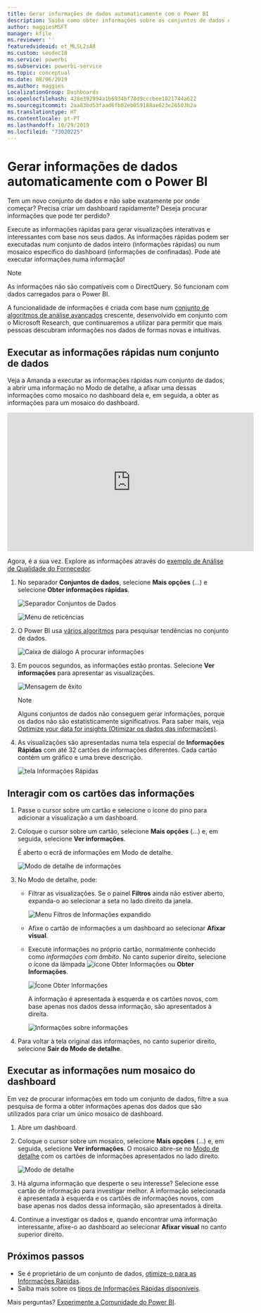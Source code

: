 ```yaml
---
title: Gerar informações de dados automaticamente com o Power BI
description: Saiba como obter informações sobre os conjuntos de dados e os mosaicos do dashboard.
author: maggiesMSFT
manager: kfile
ms.reviewer: ''
featuredvideoid: et_MLSL2sA8
ms.custom: seodec18
ms.service: powerbi
ms.subservice: powerbi-service
ms.topic: conceptual
ms.date: 08/06/2019
ms.author: maggies
LocalizationGroup: Dashboards
ms.openlocfilehash: 428e392994a1b6934bf78d9cccbee1821744a622
ms.sourcegitcommit: 2aa83bd53faad6fb02eb059188ae623e26503b2a
ms.translationtype: HT
ms.contentlocale: pt-PT
ms.lasthandoff: 10/29/2019
ms.locfileid: "73020225"
---
```

# <a name="generate-data-insights-automatically-with-power-bi"></a>Gerar informações de dados automaticamente com o Power BI
Tem um novo conjunto de dados e não sabe exatamente por onde começar?  Precisa criar um dashboard rapidamente?  Deseja procurar informações que pode ter perdido?

Execute as informações rápidas para gerar visualizações interativas e interessantes com base nos seus dados. As informações rápidas podem ser executadas num conjunto de dados inteiro (informações rápidas) ou num mosaico específico do dashboard (informações de confinadas). Pode até executar informações numa informação!

> [!NOTE]
> As informações não são compatíveis com o DirectQuery. Só funcionam com dados carregados para o Power BI.
> 

A funcionalidade de informações é criada com base num [conjunto de algoritmos de análise avançados](service-insight-types.md) crescente, desenvolvido em conjunto com o Microsoft Research, que continuaremos a utilizar para permitir que mais pessoas descubram informações nos dados de formas novas e intuitivas.

## <a name="run-quick-insights-on-a-dataset"></a>Executar as informações rápidas num conjunto de dados
Veja a Amanda a executar as informações rápidas num conjunto de dados, a abrir uma informação no Modo de detalhe, a afixar uma dessas informações como mosaico no dashboard dela e, em seguida, a obter as informações para um mosaico do dashboard.

<iframe width="560" height="315" src="https://www.youtube.com/embed/et_MLSL2sA8" frameborder="0" allowfullscreen></iframe>


Agora, é a sua vez. Explore as informações através do [exemplo de Análise de Qualidade do Fornecedor](sample-supplier-quality.md).

1. No separador **Conjuntos de dados**, selecione **Mais opções** (...) e selecione **Obter informações rápidas**.
   
    ![Separador Conjuntos de Dados](media/service-insights/power-bi-ellipses.png)
   
    ![Menu de reticências](media/service-insights/power-bi-tab.png)
2. O Power BI usa [vários algoritmos](service-insight-types.md) para pesquisar tendências no conjunto de dados.
   
    ![Caixa de diálogo A procurar informações](media/service-insights/pbi_autoinsightssearching.png)
3. Em poucos segundos, as informações estão prontas.  Selecione **Ver informações** para apresentar as visualizações.
   
    ![Mensagem de êxito](media/service-insights/pbi_autoinsightsuccess.png)
   
    > [!NOTE]
    > Alguns conjuntos de dados não conseguem gerar informações, porque os dados não são estatisticamente significativos.  Para saber mais, veja [Optimize your data for insights (Otimizar os dados das informações)](service-insights-optimize.md).
    > 
    
4. As visualizações são apresentadas numa tela especial de **Informações Rápidas** com até 32 cartões de informações diferentes. Cada cartão contém um gráfico e uma breve descrição.
   
    ![tela Informações Rápidas](media/service-insights/power-bi-insights.png)

## <a name="interact-with-the-insight-cards"></a>Interagir com os cartões das informações

1. Passe o cursor sobre um cartão e selecione o ícone do pino para adicionar a visualização a um dashboard.

2. Coloque o cursor sobre um cartão, selecione **Mais opções** (…) e, em seguida, selecione **Ver informações**. 

    É aberto o ecrã de informações em Modo de detalhe.
   
    ![Modo de detalhe de informações](media/service-insights/power-bi-insight-focus.png)
3. No Modo de detalhe, pode:
   
   * Filtrar as visualizações. Se o painel **Filtros** ainda não estiver aberto, expanda-o ao selecionar a seta no lado direito da janela.

       ![Menu Filtros de Informações expandido](media/service-insights/power-bi-insights-filter-new.png)
   * Afixe o cartão de informações a um dashboard ao selecionar **Afixar visual**.
   * Execute informações no próprio cartão, normalmente conhecido como *informações com âmbito*. No canto superior direito, selecione o ícone da lâmpada ![ícone Obter Informações](media/service-insights/power-bi-bulb-icon.png) ou **Obter Informações**.
     
       ![Ícone Obter Informações](media/service-insights/pbi-autoinsights-tile.png)
     
     A informação é apresentada à esquerda e os cartões novos, com base apenas nos dados dessa informação, são apresentados à direita.
     
       ![Informações sobre informações](media/service-insights/power-bi-insights-on-insights-new.png)
4. Para voltar à tela original das informações, no canto superior direito, selecione **Sair do Modo de detalhe**.

## <a name="run-insights-on-a-dashboard-tile"></a>Executar as informações num mosaico do dashboard
Em vez de procurar informações em todo um conjunto de dados, filtre a sua pesquisa de forma a obter informações apenas dos dados que são utilizados para criar um único mosaico de dashboard. 

1. Abre um dashboard.
2. Coloque o cursor sobre um mosaico, selecione **Mais opções** (...) e, em seguida, selecione **Ver informações**. O mosaico abre-se no [Modo de detalhe](service-focus-mode.md) com os cartões de informações apresentados no lado direito.    
   
    ![Modo de detalhe](media/service-insights/pbi-insights-tile.png)    
3. Há alguma informação que desperte o seu interesse? Selecione esse cartão de informação para investigar melhor. A informação selecionada é apresentada à esquerda e os cartões de informações novos, com base apenas nos dados dessa informação, são apresentados à direita.    
4. Continue a investigar os dados e, quando encontrar uma informação interessante, afixe-o ao dashboard ao selecionar **Afixar visual** no canto superior direito.

## <a name="next-steps"></a>Próximos passos
- Se é proprietário de um conjunto de dados, [otimize-o para as Informações Rápidas](service-insights-optimize.md).
- Saiba mais sobre os [tipos de Informações Rápidas disponíveis](service-insight-types.md).

Mais perguntas? [Experimente a Comunidade do Power BI](http://community.powerbi.com/).


